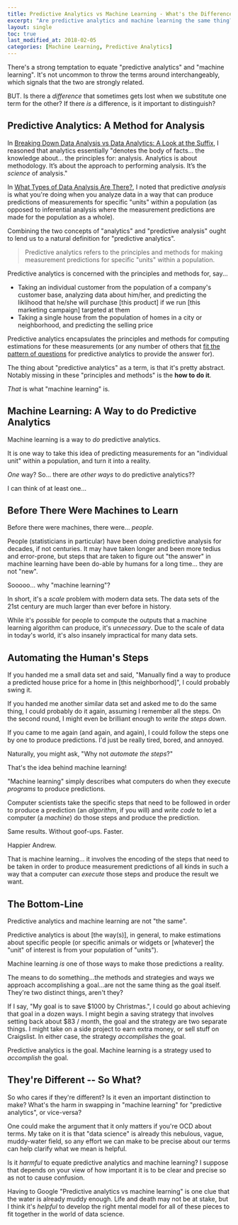 ```yaml
---
title: Predictive Analytics vs Machine Learning - What's the Difference?
excerpt: "Are predictive analytics and machine learning the same thing? If they're not, what's the difference?"
layout: single
toc: true
last_modified_at: 2018-02-05
categories: [Machine Learning, Predictive Analytics]
---
```


There's a strong temptation to equate "predictive analytics" and "machine learning". It's not uncommon to throw the terms around interchangeably, which signals that the two are strongly related.

BUT. Is there a *difference* that sometimes gets lost when we substitute one term for the other? If there *is* a difference, is it important to distinguish?

## Predictive Analytics: A Method for Analysis
In [Breaking Down Data Analysis vs Data Analytics: A Look at the Suffix](https://www.dataday.life/data-analysis-vs-data-analytics-examining-suffix/), I reasoned that analytics essentially "denotes the body of facts… the knowledge about… the principles for: analysis. Analytics is about methodology. It’s about the approach to performing analysis. It’s the *science* of analysis."

In [What Types of Data Analysis Are There?](https://www.dataday.life/what-types-of-data-analysis-are-there/), I noted that predictive *analysis* is what you're doing when you analyze data in a way that can produce predictions of measurements for specific "units" within a population (as opposed to inferential analysis where the measurement predictions are made for the population as a whole).

Combining the two concepts of "analytics" and "predictive analysis" ought to lend us to a natural definition for "predictive analytics".

> Predictive analytics refers to the principles and methods for making measurement predictions for specific "units" within a population.

Predictive analytics is concerned with the principles and methods for, say...

* Taking an individual customer from the population of a company's customer base, analyzing data about him/her, and predicting the liklihood that he/she will purchase [this product] if we run [this marketing campaign] targeted at them
* Taking a single house from the population of homes in a city or neighborhood, and predicting the selling price

Predictive analytics encapsulates the principles and methods for computing estimations for these measurements (or any number of others that [fit the pattern of questions](https://www.dataday.life/patterns-and-key-words-of-predictive-analytics-questions/) for predictive analytics to provide the answer for).

The thing about "predictive analytics" as a term, is that it's pretty abstract.  Notably missing in these "principles and methods" is the **how to do it**.

*That* is what "machine learning" is.

## Machine Learning:  A Way to do Predictive Analytics
Machine learning is a way to *do* predictive analytics.

It is one way to take this idea of predicting measurements for an "individual unit" within a population, and turn it into a reality.

*One* way?  So... there are *other ways* to do predictive analytics??

I can think of at least one...

## Before There Were Machines to Learn
Before there were machines, there were... *people*.

People (statisticians in particular) have been doing predictive analysis for decades, if not centuries. It may have taken longer and been more tedius and error-prone, but steps that are taken to figure out "the answer" in machine learning have been do-able by humans for a long time... they are not "new".

Sooooo... why "machine learning"? 

In short, it's a *scale* problem with modern data sets. The data sets of the 21st century are much larger than ever before in history. 

While it's *possible* for people to compute the outputs that a machine learning algorithm can produce, it's *unnecessary*.  Due to the scale of data in today's world, it's also insanely impractical for many data sets.

## Automating the Human's Steps
If you handed me a small data set and said, "Manually find a way to produce a predicted house price for a home in [this neighborhood]", I could probably swing it.

If you handed me another similar data set and asked me to do the same thing, I could probably do it again, assuming I remember all the steps.  On the second round, I might even be brilliant enough to *write the steps down*. 

If you came to me again (and again, and again), I could follow the steps one by one to produce predictions.  I'd just be really tired, bored, and annoyed.

Naturally, you might ask, "Why not *automate the steps*?"

That's the idea behind machine learning!

"Machine learning" simply describes what computers do when they execute *programs* to produce predictions.

Computer scientists take the specific steps that need to be followed in order to produce a prediction (an *algorithm*, if you will) and *write code* to let a computer (a *machine*) do those steps and produce the prediction.

Same results.  Without goof-ups.  Faster.  

Happier Andrew.

That is machine learning... it involves the encoding of the steps that need to be taken in order to produce measurement predictions of all kinds in such a way that a computer can *execute* those steps and produce the result we want.

## The Bottom-Line
Predictive analytics and machine learning are not "the same". 

Predictive analytics is about [the way(s)], in general, to make estimations about specific people (or specific animals or widgets or [whatever] the "unit" of interest is from your population of "units"). 

Machine learning *is* one of those ways to make those predictions a reality.

The means to do something...the methods and strategies and ways we approach accomplishing a goal...are not the same thing as the goal itself. They're two distinct things, aren't they?  

If I say, "My goal is to save $1000 by Christmas.", I could go about achieving that goal in a dozen ways.  I might begin a saving strategy that involves setting back about $83 / month, the goal and the strategy are two separate things.  I might take on a side project to earn extra money, or sell stuff on Craigslist. In either case, the strategy *accomplishes* the goal.

Predictive analytics is the goal.  Machine learning is a strategy used to *accomplish* the goal.

## They're Different -- So What?
So who cares if they're different?  Is it even an important distinction to make?  What's the harm in swapping in "machine learning" for "predictive analytics", or vice-versa?

One could make the argument that it only matters if you're OCD about terms.  My take on it is that "data science" is already this nebulous, vague, muddy-water field, so any effort we can make to be precise about our terms can help clarify what we mean is helpful.

Is it *harmful* to equate predictive analytics and machine learning? I suppose that depends on your view of how important it is to be clear and precise so as not to cause confusion.

Having to Google "Predictive analytics vs machine learning" is one clue that the water is already muddy enough.  Life and death may not be at stake, but I think it's *helpful* to develop the right mental model for all of these pieces to fit together in the world of data science.



